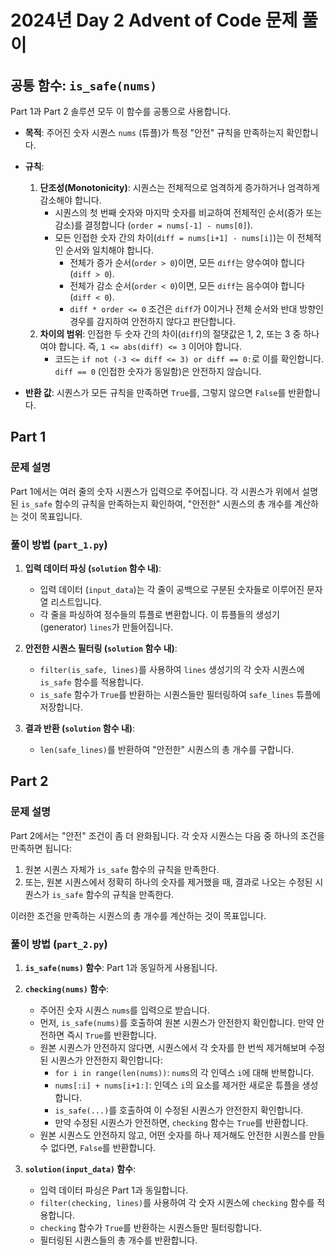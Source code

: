 # 2024년 Day 2 Advent of Code 문제 풀이

## 공통 함수: `is_safe(nums)`

Part 1과 Part 2 솔루션 모두 이 함수를 공통으로 사용합니다.

*   **목적**: 주어진 숫자 시퀀스 `nums` (튜플)가 특정 "안전" 규칙을 만족하는지 확인합니다.
*   **규칙**:
    1.  **단조성(Monotonicity)**: 시퀀스는 전체적으로 엄격하게 증가하거나 엄격하게 감소해야 합니다.
        *   시퀀스의 첫 번째 숫자와 마지막 숫자를 비교하여 전체적인 순서(증가 또는 감소)를 결정합니다 (`order = nums[-1] - nums[0]`).
        *   모든 인접한 숫자 간의 차이(`diff = nums[i+1] - nums[i]`)는 이 전체적인 순서와 일치해야 합니다.
            *   전체가 증가 순서(`order > 0`)이면, 모든 `diff`는 양수여야 합니다 (`diff > 0`).
            *   전체가 감소 순서(`order < 0`)이면, 모든 `diff`는 음수여야 합니다 (`diff < 0`).
            *   `diff * order <= 0` 조건은 `diff`가 0이거나 전체 순서와 반대 방향인 경우를 감지하여 안전하지 않다고 판단합니다.
    2.  **차이의 범위**: 인접한 두 숫자 간의 차이(`diff`)의 절댓값은 1, 2, 또는 3 중 하나여야 합니다. 즉, `1 <= abs(diff) <= 3` 이어야 합니다.
        *   코드는 `if not (-3 <= diff <= 3) or diff == 0:`로 이를 확인합니다. `diff == 0` (인접한 숫자가 동일함)은 안전하지 않습니다.

*   **반환 값**: 시퀀스가 모든 규칙을 만족하면 `True`를, 그렇지 않으면 `False`를 반환합니다.

## Part 1

### 문제 설명

Part 1에서는 여러 줄의 숫자 시퀀스가 입력으로 주어집니다. 각 시퀀스가 위에서 설명된 `is_safe` 함수의 규칙을 만족하는지 확인하여, "안전한" 시퀀스의 총 개수를 계산하는 것이 목표입니다.

### 풀이 방법 (`part_1.py`)

1.  **입력 데이터 파싱 (`solution` 함수 내)**:
    *   입력 데이터 (`input_data`)는 각 줄이 공백으로 구분된 숫자들로 이루어진 문자열 리스트입니다.
    *   각 줄을 파싱하여 정수들의 튜플로 변환합니다. 이 튜플들의 생성기(generator) `lines`가 만들어집니다.

2.  **안전한 시퀀스 필터링 (`solution` 함수 내)**:
    *   `filter(is_safe, lines)`를 사용하여 `lines` 생성기의 각 숫자 시퀀스에 `is_safe` 함수를 적용합니다.
    *   `is_safe` 함수가 `True`를 반환하는 시퀀스들만 필터링하여 `safe_lines` 튜플에 저장합니다.

3.  **결과 반환 (`solution` 함수 내)**:
    *   `len(safe_lines)`를 반환하여 "안전한" 시퀀스의 총 개수를 구합니다.

## Part 2

### 문제 설명

Part 2에서는 "안전" 조건이 좀 더 완화됩니다. 각 숫자 시퀀스는 다음 중 하나의 조건을 만족하면 됩니다:
1.  원본 시퀀스 자체가 `is_safe` 함수의 규칙을 만족한다.
2.  또는, 원본 시퀀스에서 정확히 하나의 숫자를 제거했을 때, 결과로 나오는 수정된 시퀀스가 `is_safe` 함수의 규칙을 만족한다.

이러한 조건을 만족하는 시퀀스의 총 개수를 계산하는 것이 목표입니다.

### 풀이 방법 (`part_2.py`)

1.  **`is_safe(nums)` 함수**: Part 1과 동일하게 사용됩니다.

2.  **`checking(nums)` 함수**:
    *   주어진 숫자 시퀀스 `nums`를 입력으로 받습니다.
    *   먼저, `is_safe(nums)`를 호출하여 원본 시퀀스가 안전한지 확인합니다. 만약 안전하면 즉시 `True`를 반환합니다.
    *   원본 시퀀스가 안전하지 않다면, 시퀀스에서 각 숫자를 한 번씩 제거해보며 수정된 시퀀스가 안전한지 확인합니다:
        *   `for i in range(len(nums))`: `nums`의 각 인덱스 `i`에 대해 반복합니다.
        *   `nums[:i] + nums[i+1:]`: 인덱스 `i`의 요소를 제거한 새로운 튜플을 생성합니다.
        *   `is_safe(...)`를 호출하여 이 수정된 시퀀스가 안전한지 확인합니다.
        *   만약 수정된 시퀀스가 안전하면, `checking` 함수는 `True`를 반환합니다.
    *   원본 시퀀스도 안전하지 않고, 어떤 숫자를 하나 제거해도 안전한 시퀀스를 만들 수 없다면, `False`를 반환합니다.

3.  **`solution(input_data)` 함수**:
    *   입력 데이터 파싱은 Part 1과 동일합니다.
    *   `filter(checking, lines)`를 사용하여 각 숫자 시퀀스에 `checking` 함수를 적용합니다.
    *   `checking` 함수가 `True`를 반환하는 시퀀스들만 필터링합니다.
    *   필터링된 시퀀스들의 총 개수를 반환합니다.
